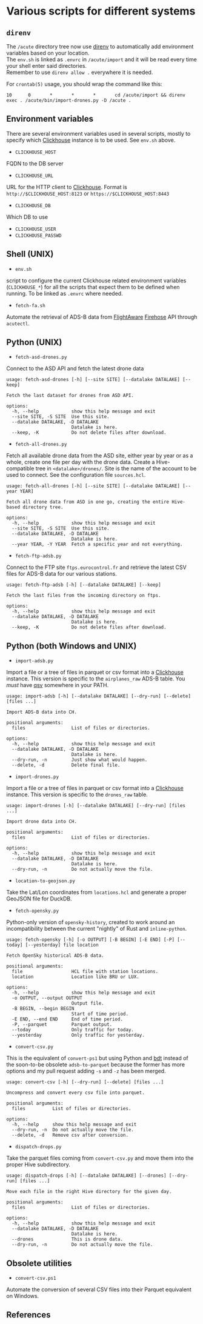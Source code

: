 # Various scripts for different systems

## `direnv`

The `/acute`  directory tree now use [direnv] to automatically add environment variables based on your location.  
The `env.sh` is linked as `.envrc` in `/acute/import` and it will be read every time your shell enter said
directories.  
Remember to use `direnv allow .` everywhere it is needed.

For `crontab(5)` usage, you should wrap the command like this:

```cronexp
10      0       *       *       *       cd /acute/import && direnv exec . /acute/bin/import-drones.py -D /acute .
```

## Environment variables

There are several environment variables used in several scripts, mostly to specify which [Clickhouse] instance is to be
used.
See `env.sh` above.

- `CLICKHOUSE_HOST`

FQDN to the DB server

- `CLICKHOUSE_URL`

URL for the HTTP client to [Clickhouse]. Format is `http://$CLICKHOUSE_HOST:8123` or `https://$CLICKHOUSE_HOST:8443`

- `CLICKHOUSE_DB`

Which DB to use

- `CLICKHOUSE_USER`
- `CLICKHOUSE_PASSWD`

## Shell (UNIX)

- `env.sh`

script to configure the current Clickhouse related environment variables (`CLICKHOUSE_*`) for all the scripts that
expect them to be defined when running. To be linked as `.envrc` where needed.

- `fetch-fa.sh`

Automate the retrieval of ADS-B data from [FlightAware] [Firehose] API through `acutectl`.

## Python (UNIX)

- `fetch-asd-drones.py`

Connect to the ASD API and fetch the latest drone data

```text
usage: fetch-asd-drones [-h] [--site SITE] [--datalake DATALAKE] [--keep]

Fetch the last dataset for drones from ASD API.

options:
  -h, --help            show this help message and exit
  --site SITE, -S SITE  Use this site.
  --datalake DATALAKE, -D DATALAKE
                        Datalake is here.
  --keep, -K            Do not delete files after download.
```

- `fetch-all-drones.py`

Fetch all available drone data from the ASD site, either year by year or as a whole, create one file per day with the
drone data. Create a Hive-compatible tree in `<datalake>/drones/`. Site is the name of the account to be used to
connect.
See the configuration file `sources.hcl`.

```text
usage: fetch-all-drones [-h] [--site SITE] [--datalake DATALAKE] [--year YEAR]

Fetch all drone data from ASD in one go, creating the entire Hive-based directory tree.

options:
  -h, --help            show this help message and exit
  --site SITE, -S SITE  Use this site.
  --datalake DATALAKE, -D DATALAKE
                        Datalake is here.
  --year YEAR, -Y YEAR  Fetch a specific year and not everything.
```

- `fetch-ftp-adsb.py`

Connect to the FTP site `ftps.eurocontrol.fr` and retrieve the latest CSV files for ADS-B data for our various stations.

```text
usage: fetch-ftp-adsb [-h] [--datalake DATALAKE] [--keep]

Fetch the last files from the incoming directory on ftps.

options:
  -h, --help            show this help message and exit
  --datalake DATALAKE, -D DATALAKE
                        Datalake is here.
  --keep, -K            Do not delete files after download.
```

## Python (both Windows and UNIX)

- `import-adsb.py`

Import a file or a tree of files in parquet or csv format into a [Clickhouse] instance. This version is specific
to the `airplanes_raw` ADS-B table. You *must* have [qsv] somewhere in your PATH.

```text
usage: import-adsb [-h] [--datalake DATALAKE] [--dry-run] [--delete] [files ...]

Import ADS-B data into CH.

positional arguments:
  files                 List of files or directories.

options:
  -h, --help            show this help message and exit
  --datalake DATALAKE, -D DATALAKE
                        Datalake is here.
  --dry-run, -n         Just show what would happen.
  --delete, -d          Delete final file.
```

- `import-drones.py`

Import a file or a tree of files in parquet or csv format into a [Clickhouse] instance. This version is specific
to the `drones_raw` table.

```text
usage: import-drones [-h] [--datalake DATALAKE] [--dry-run] [files ...]

Import drone data into CH.

positional arguments:
  files                 List of files or directories.

options:
  -h, --help            show this help message and exit
  --datalake DATALAKE, -D DATALAKE
                        Datalake is here.
  --dry-run, -n         Do not actually move the file.
```

- `location-to-geojson.py`

Take the Lat/Lon coordinates from `locations.hcl` and generate a proper GeoJSON file for DuckDB.

- `fetch-opensky.py`

Python-only version of `opensky-history`, created to work around an incompatibility between the current "nightly" of
Rust and `inline-python`.

```text
usage: fetch-opensky [-h] [-o OUTPUT] [-B BEGIN] [-E END] [-P] [--today] [--yesterday] file location

Fetch OpenSky historical ADS-B data.

positional arguments:
  file                  HCL file with station locations.
  location              Location like BRU or LUX.

options:
  -h, --help            show this help message and exit
  -o OUTPUT, --output OUTPUT
                        Output file.
  -B BEGIN, --begin BEGIN
                        Start of time period.
  -E END, --end END     End of time period.
  -P, --parquet         Parquet output.
  --today               Only traffic for today.
  --yesterday           Only traffic for yesterday.
```

- `convert-csv.py`

This is the equivalent of `convert-ps1` but using Python and [bdt] instead of the soon-to-be obsolete `adsb-to-parquet`
because the former has more options and my pull request adding `-s` and `-z` has been merged.

```text
usage: convert-csv [-h] [--dry-run] [--delete] [files ...]

Uncompress and convert every csv file into parquet.

positional arguments:
  files          List of files or directories.

options:
  -h, --help     show this help message and exit
  --dry-run, -n  Do not actually move the file.
  --delete, -d   Remove csv after conversion.
```

- `dispatch-drops.py`

Take the parquet files coming from `convert-csv.py` and move them into the proper Hive subdirectory.

```text
usage: dispatch-drops [-h] [--datalake DATALAKE] [--drones] [--dry-run] [files ...]

Move each file in the right Hive directory for the given day.

positional arguments:
  files                 List of files or directories.

options:
  -h, --help            show this help message and exit
  --datalake DATALAKE, -D DATALAKE
                        Datalake is here.
  --drones              This is drone data.
  --dry-run, -n         Do not actually move the file.
```

## Obsolete utilities

- `convert-csv.ps1`

Automate the conversion of several CSV files into their Parquet equivalent on Windows.

## References

[bdt]: https://github.com/datafusion-contrib/bdt

[Clickhouse]: https://clickhouse.com/

[direnv]: https://direnv.net/

[Firehose]: https://www.flightaware.com/firehose/documentation/

[Flightaware]: https://flightaware.com/

[qsv]: https://crates.io/crates/qsv 
